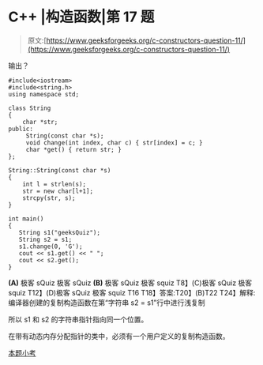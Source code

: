 # C++ |构造函数|第 17 题

> 原文:[https://www.geeksforgeeks.org/c-constructors-question-11/](https://www.geeksforgeeks.org/c-constructors-question-11/)

输出？

```
#include<iostream>
#include<string.h>
using namespace std;

class String
{
    char *str;
public:
     String(const char *s);
     void change(int index, char c) { str[index] = c; }
     char *get() { return str; }
};

String::String(const char *s)
{
    int l = strlen(s);
    str = new char[l+1];
    strcpy(str, s);
}

int main()
{
   String s1("geeksQuiz");
   String s2 = s1;
   s1.change(0, 'G');
   cout << s1.get() << " ";
   cout << s2.get();
}
```

**(A)** 极客 sQuiz
极客 sQuiz
**(B)** 极客 sQuiz
极客 squiz
T8】(C)极客 sQuiz
极客 squiz
T12】(D)极客 sQuiz
极客 squiz
T16
T18】答案:T20】(B)T22
T24】解释:编译器创建的复制构造函数在第“字符串 s2 = s1”行中进行浅复制

所以 s1 和 s2 的字符串指针指向同一个位置。

在带有动态内存分配指针的类中，必须有一个用户定义的复制构造函数。

[本题小考](https://www.geeksforgeeks.org/c-plus-plus-gq/constructors-gq/)